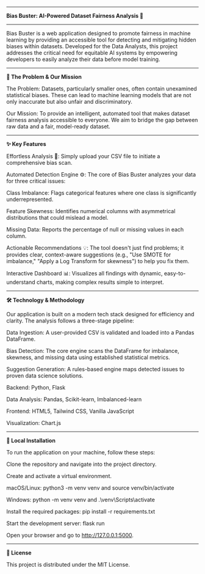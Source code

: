 _____________________________________________________
**Bias Buster: AI-Powered Dataset Fairness Analysis 🤖**
_____________________________________________________

Bias Buster is a web application designed to promote fairness in machine learning by providing an accessible tool for detecting and mitigating hidden biases within datasets. Developed for the Data Analysts, this project addresses the critical need for equitable AI systems by empowering developers to easily analyze their data before model training.
____________________________________________________________________________________________________________

**🎯 The Problem & Our Mission**

The Problem: Datasets, particularly smaller ones, often contain unexamined statistical biases. These can lead to machine learning models that are not only inaccurate but also unfair and discriminatory.

Our Mission: To provide an intelligent, automated tool that makes dataset fairness analysis accessible to everyone. We aim to bridge the gap between raw data and a fair, model-ready dataset.
____________________________________________________________________________________________________________

**✨ Key Features**

Effortless Analysis 🚀: Simply upload your CSV file to initiate a comprehensive bias scan.

Automated Detection Engine ⚙️: The core of Bias Buster analyzes your data for three critical issues:

Class Imbalance: Flags categorical features where one class is significantly underrepresented.

Feature Skewness: Identifies numerical columns with asymmetrical distributions that could mislead a model.

Missing Data: Reports the percentage of null or missing values in each column.

Actionable Recommendations 💡: The tool doesn't just find problems; it provides clear, context-aware suggestions (e.g., "Use SMOTE for imbalance," "Apply a Log Transform for skewness") to help you fix them.

Interactive Dashboard 📊: Visualizes all findings with dynamic, easy-to-understand charts, making complex results simple to interpret.
____________________________________________________________________________________________

**🛠️ Technology & Methodology**

Our application is built on a modern tech stack designed for efficiency and clarity. The analysis follows a three-stage pipeline:

Data Ingestion: A user-provided CSV is validated and loaded into a Pandas DataFrame.

Bias Detection: The core engine scans the DataFrame for imbalance, skewness, and missing data using established statistical metrics.

Suggestion Generation: A rules-based engine maps detected issues to proven data science solutions.

Backend: Python, Flask

Data Analysis: Pandas, Scikit-learn, Imbalanced-learn

Frontend: HTML5, Tailwind CSS, Vanilla JavaScript

Visualization: Chart.js
________________________________________________________________________________________________

**🚀 Local Installation**

To run the application on your machine, follow these steps:

Clone the repository and navigate into the project directory.

Create and activate a virtual environment.

macOS/Linux: python3 -m venv venv and source venv/bin/activate

Windows: python -m venv venv and .\venv\Scripts\activate

Install the required packages: pip install -r requirements.txt

Start the development server: flask run

Open your browser and go to http://127.0.0.1:5000.
________________________________________________________________________________________________

**📄 License**

This project is distributed under the MIT License.
